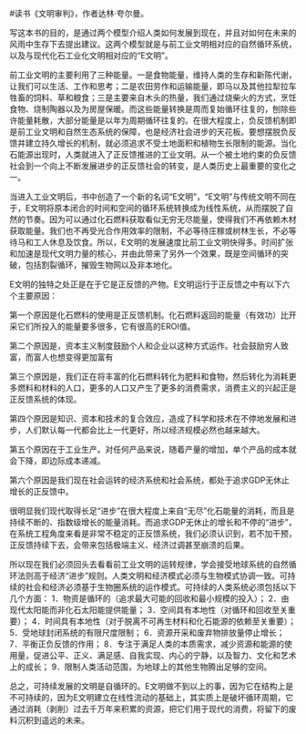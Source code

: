 #读书《文明审判》，作者达林·夸尔曼。

写这本书的目的，是通过两个模型介绍人类如何发展到现在，并且对如何在未来的风雨中生存下去提出建议。这两个模型就是与前工业文明相对应的自然循环系统，以及与现代化石工业化文明相对应的“E文明”。

前工业文明的主要利用了三种能量。一是食物能量，维持人类的生存和新陈代谢，让我们可以生活、工作和思考；二是农田劳作和运输能量，即马以及其他拉犁拉车牲畜的饲料、草和粮食；三是主要来自木头的热量，我们通过烧柴火的方式，烹饪食物、烧制陶器以及为房屋保暖。而这些能量转换是周而复始循环往复的，刨除些许能量耗散，大部分能量是以年为周期循环往复的。在很大程度上，负反馈机制即是前工业文明和自然生态系统的保障，也是经济社会进步的天花板。要想摆脱负反馈并建立持久增长的机制，就必须追求不受土地面积和植物生长限制的能源。当化石能源出现时，人类就进入了正反馈推进的工业文明。从一个被土地约束的负反馈社会到一个向上不断发展进步的正反馈社会的转变，是人类历史上最重要的变化之一。

当进入工业文明后，书中创造了一个新的名词“E文明”，“E文明”与传统文明不同在于，E文明将原本闭合的时间和空间的循环系统转换成为线性系统，从而摆脱了自然的节奏。因为可以通过化石燃料获取看似无穷无尽能量，使得我们不再依赖木材获取能量。我们也不再受光合作用效率的限制，不必等待庄稼或树林生长，不必等待马和工人休息及饮食。所以，E文明的发展速度比前工业文明快得多。时间扩张和加速是现代文明力量的核心，并由此带来了另外一个效果，既是空间循环的突破，包括割裂循环，摧毁生物网以及非本地化。

E文明的独特之处正是在于它是正反馈的产物。E文明运行于正反馈之中有以下六个主要原因：

第一个原因是化石燃料的使用是正反馈机制。化石燃料返回的能量（有效功）比开采它们所投入的能量要多很多，它有很高的EROI值。

第二个原因是，资本主义制度鼓励个人和企业以这种方式运作。社会鼓励穷人致富，而富人也想变得更加富有

第三个原因是，我们正在将丰富的化石燃料转化为肥料和食物，然后转化为消耗更多燃料和材料的人口，更多的人口又产生了更多的消费需求，消费主义的兴起正是正反馈系统的体现。

第四个原因是知识、资本和技术的复合效应，造成了科学和技术在不停地发展和进步，人们默认每一代都会比上一代更好，所以经济规模必然也越来越大。

第五个原因在于工业生产。对任何产品来说，随着产量的增加，单个产品的成本就会下降，即边际成本递减。

第六个原因是我们现在社会运转的经济系统和社会系统，都处于追求GDP无休止增长的正反馈中。

很明显我们现代取得长足“进步”在很大程度上来自“无尽”化石能量的消耗，而且是持续不断的、指数级增长的能量消耗。而追求GDP无休止的增长和不停的“进步”，在系统工程角度来看是非常不稳定的正反馈系统，我们必须认识到，若不加干预，正反馈持续下去，会带来包括极端主义、经济过调甚至崩溃的后果。

所以现在我们必须回头去看看前工业文明的运转规律，学会接受地球系统的自然循环法则高于经济“进步”规则。人类文明和经济模式必须与生物模式协调一致。可持续的社会和经济必须基于生物圈系统的运作模式。可持续的人类系统必须包括以下几个方面： 1．物资是循环的（追求最大可能的回收和最小规模的投入）； 2．由现代太阳能而非化石太阳能提供能量； 3．空间具有本地性（对循环和回收至关重要）； 4．时间具有本地性（对于脱离不可再生材料和化石能源的依赖至关重要）； 5．受地球封闭系统的有限尺度限制； 6．资源开采和废弃物排放量停止增长； 7．平衡正负反馈的作用； 8．专注于满足人类的本质需求，减少资源和能源的使用量，促进公平、正义、满足感、自我实现、内心的宁静，以及智力、文化和艺术上的成长； 9．限制人类活动范围，为地球上的其他生物腾出足够的空间。 

总之，可持续发展的文明是自循环的。E文明做不到以上的事，因为它在结构上是不可持续的，因为E文明建立在线性流动的基础上，其实质上是破坏循环周期，它通过消耗（剥削）过去千万年来积累的资源，把它们用于现代的消费，将留下的废料沉积到遥远的未来。